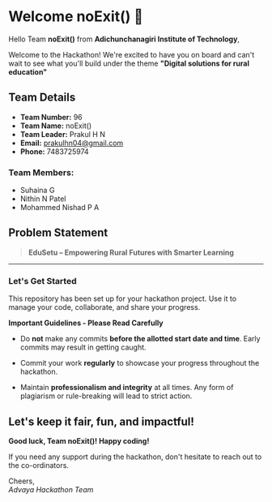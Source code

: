 # Welcome noExit() 👋

Hello Team **noExit()** from **Adichunchanagiri Institute of Technology**,

Welcome to the Hackathon! We're excited to have you on board and can't wait to see what you'll build under the theme **"Digital solutions for rural education"** 

## Team Details

- **Team Number:** 96  
- **Team Name:** noExit()
- **Team Leader:** Prakul H N  
- **Email:** prakulhn04@gmail.com  
- **Phone:** 7483725974  

### Team Members:
- Suhaina G 
- Nithin N Patel 
- Mohammed Nishad P A 

## Problem Statement

> **EduSetu – Empowering Rural Futures with Smarter Learning**

---

### Let's Get Started 

This repository has been set up for your hackathon project. Use it to manage your code, collaborate, and share your progress.

**Important Guidelines - Please Read Carefully**

- Do **not** make any commits **before the allotted start date and time**. Early commits may result in getting caught.
- Commit your work **regularly** to showcase your progress throughout the hackathon.

- Maintain **professionalism and integrity** at all times. Any form of plagiarism or rule-breaking will lead to strict action.

Let's keep it fair, fun, and impactful! 
---

**Good luck, Team noExit()! Happy coding!**

If you need any support during the hackathon, don't hesitate to reach out to the co-ordinators.

Cheers,  
_Advaya Hackathon Team_
